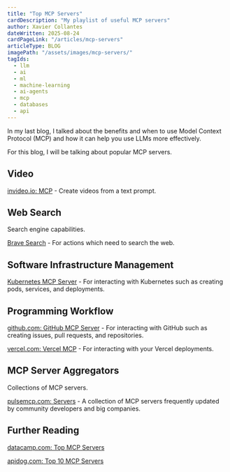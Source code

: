 ```yaml
---
title: "Top MCP Servers"
cardDescription: "My playlist of useful MCP servers"
author: Xavier Collantes
dateWritten: 2025-08-24
cardPageLink: "/articles/mcp-servers"
articleType: BLOG
imagePath: "/assets/images/mcp-servers/"
tagIds:
  - llm
  - ai
  - ml
  - machine-learning
  - ai-agents
  - mcp
  - databases
  - api
---
```


In my last blog, I talked about the benefits and when to use Model Context
Protocol (MCP) and how it can help you use LLMs more effectively.

<callout
  type="article"
  title="Why MCP?"
  description="Learn about the benefits and when to use MCP."
  url="/articles/mcp"
  urltext="See blog">
</callout>

For this blog, I will be talking about popular MCP servers.

## Video

[invideo.io: MCP](http://invideo.io/ai/mcp/) - Create videos from a text prompt.

## Web Search

Search engine capabilities.

[Brave Search](https://www.pulsemcp.com/servers/modelcontextprotocol-brave-search) -
For actions which need to search the web.

<callout
  type="note"
  description="Google Search does not have an official external API. So many
  developers use Brave Search or SerpAPI to get search results.">
</callout>

## Software Infrastructure Management

[Kubernetes MCP Server](https://github.com/flux159/mcp-server-kubernetes) -
For interacting with Kubernetes such as creating pods, services, and
deployments.

## Programming Workflow

[github.com: GitHub MCP Server](https://github.com/github/github-mcp-server) -
For interacting with GitHub such as creating issues, pull requests, and
repositories.

[vercel.com: Vercel MCP](https://vercel.com/docs/mcp/vercel-mcp) - For
interacting with your Vercel deployments.

## MCP Server Aggregators

Collections of MCP servers.

[pulsemcp.com: Servers](https://www.pulsemcp.com/servers) - A collection of MCP
servers frequently updated by community developers and big companies.

## Further Reading

[datacamp.com: Top MCP Servers](https://www.datacamp.com/blog/top-mcp-servers-and-clients)

[apidog.com: Top 10 MCP Servers](https://apidog.com/blog/top-10-mcp-servers/)
